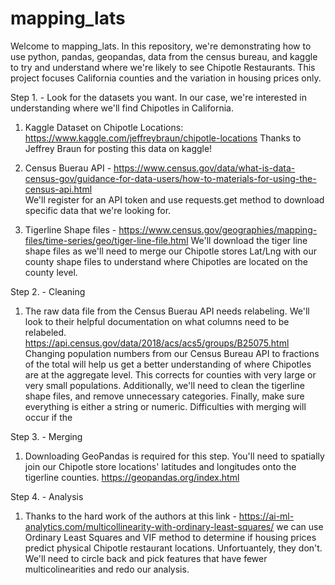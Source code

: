 # mapping_lats

Welcome to mapping_lats. In this repository, we're demonstrating how to use python, pandas, geopandas, data from the census bureau, and kaggle to try and understand where we're likely to see Chipotle Restaurants. This project focuses California counties and the variation in housing prices only. 

Step 1. - Look for the datasets you want. 
In our case, we're interested in understanding where we'll find Chipotles in California. 
1. Kaggle Dataset on Chipotle Locations: https://www.kaggle.com/jeffreybraun/chipotle-locations
      Thanks to Jeffrey Braun for posting this data on kaggle!

2. Census Buerau API - https://www.census.gov/data/what-is-data-census-gov/guidance-for-data-users/how-to-materials-for-using-the-census-api.html  
      We'll register for an API token and use requests.get method to download specific data that we're looking for. 

3. Tigerline Shape files - https://www.census.gov/geographies/mapping-files/time-series/geo/tiger-line-file.html
      We'll download the tiger line shape files as we'll need to merge our Chipotle stores Lat/Lng with our county shape files to understand where Chipotles are located on the county level.
      
Step 2. - Cleaning
1. The raw data file from the Census Buerau API needs relabeling. We'll look to their helpful documentation on what columns need to be relabeled. https://api.census.gov/data/2018/acs/acs5/groups/B25075.html 
Changing population numbers from our Census Bureau API to fractions of the total will help us get a better understanding of where Chipotles are at the aggregate level. This corrects for counties with very large or very small populations. 
Additionally, we'll need to clean the tigerline shape files, and remove unnecessary categories. 
Finally, make sure everything is either a string or numeric. Difficulties with merging will occur if the 

Step 3. - Merging
1. Downloading GeoPandas is required for this step. You'll need to spatially join our Chipotle store locations' latitudes and longitudes onto the tigerline counties. https://geopandas.org/index.html

Step 4. - Analysis
1. Thanks to the hard work of the authors at this link - https://ai-ml-analytics.com/multicollinearity-with-ordinary-least-squares/
we can use Ordinary Least Squares and VIF method to determine if housing prices predict physical Chipotle restaurant locations. Unfortuantely, they don't. We'll need to circle back and pick features that have fewer multicolinearities and redo our analysis. 

